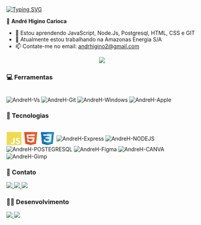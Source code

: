 <!-- <img width=100% src="https://capsule-render.vercel.app/api?type=waving&color=#3a23dcheight=120&section=header"/> -->

[![Typing SVG](https://readme-typing-svg.herokuapp.com/?color=fff&size=35&center=true&vCenter=true&width=1000&lines=Olá,+sou+André+Higino+Carioca+✌️;Seja+Bem+Vindo+!+😀)](https://git.io/typing-svg)


<!-- <h1 align='center'>Sou André Higino Carioca ✌️ <img src="https://raw.githubusercontent.com/kaueMarques/kaueMarques/master/hi.gif" height="30px"> </h1> -->

👤 **André Higino Carioca**
 
- 🌱 Estou aprendendo JavaScript, Node.Js, Postgresql, HTML, CSS e GIT
- 🔭 Atualmente estou trabalhando na Amazonas Energia S/A
- 📫 Contate-me no email: andrhigino2@gmail.com
<!-- - 💬 Ask me about ...
- ⚡ Fun fact: ... -->

<div align="center">
   <img height="380em" src="https://user-images.githubusercontent.com/73543390/211690936-6a03b556-6049-43ce-b13e-63be4960e5f0.gif"/>
</div>

### 💻 Ferramentas
 <div style="display: inline_block"><br>
 <img align="center" alt="AndreH-Vs" height="30" width="40" src="https://cdn.jsdelivr.net/gh/devicons/devicon/icons/vscode/vscode-original.svg">
 <img align="center" alt="AndreH-Git" height="30" width="40" src="https://cdn.jsdelivr.net/gh/devicons/devicon/icons/git/git-original.svg">
 <img align="center" alt="AndreH-Windows" height="30" width="40" src="https://cdn.jsdelivr.net/gh/devicons/devicon/icons/windows8/windows8-original.svg" />
 <img align="center" alt="AndreH-Apple" height="30" width="40"  src="https://cdn.jsdelivr.net/gh/devicons/devicon/icons/apple/apple-original.svg" />
 
### 🤖 Tecnologias 
 <div style="display: inline_block"><br>
  <img align="center" alt="AndreH-Js" height="35" width="40" src="https://raw.githubusercontent.com/devicons/devicon/master/icons/javascript/javascript-plain.svg">
  <img align="center" alt="AndreH-HTML" height="35"width="40" src="https://raw.githubusercontent.com/devicons/devicon/master/icons/html5/html5-original.svg">
  <img align="center" alt="AndreH-CSS" height="35" width="40" src="https://raw.githubusercontent.com/devicons/devicon/master/icons/css3/css3-original.svg">
  <img align="center" alt="AndreH-Express" heigh="35" width="40" src="https://cdn.jsdelivr.net/gh/devicons/devicon/icons/express/express-original.svg" />
  <img align="center" alt="AndreH-NODEJS" height="35" width="40"  src="https://cdn.jsdelivr.net/gh/devicons/devicon/icons/nodejs/nodejs-original.svg">
  <img align="center" alt="AndreH-POSTEGRESQL" height="35" width="40" src="https://cdn.jsdelivr.net/gh/devicons/devicon/icons/postgresql/postgresql-original-wordmark.svg">
  <img align="center" alt="AndreH-Figma" height="35" width="40"  src="https://cdn.jsdelivr.net/gh/devicons/devicon/icons/figma/figma-original.svg">
  <img align="center" alt="AndreH-CANVA" height="35" width="40" src="https://cdn.jsdelivr.net/gh/devicons/devicon/icons/canva/canva-original.svg">
  <img align="center" alt="AndreH-Gimp" height="35" width="40"src="https://cdn.jsdelivr.net/gh/devicons/devicon/icons/gimp/gimp-original.svg" />

### 📱 Contato 

<a href = "gmailto:contatoandrhigino2@gmail.com">
 <img src="https://img.shields.io/badge/-Gmail-%23333?style=for-the-badge&logo=gmail&logoColor=white" target="_blank">
</a>
  <a href="https://www.linkedin.com/in/andr%C3%A9-higino-carioca-760557192" target="_blank">
  <img src="https://img.shields.io/badge/-LinkedIn-%230077B5?style=for-the-badge&logo=linkedin&logoColor=white" target="_blank">
</a> 
 <a href="https://www.instagram.com/andrehiginocarioca"/>
    <img src="https://img.shields.io/badge/instagram-%23E4405F.svg?&style=for-the-badge&logo=instagram&logoColor=white"  target="_blank"/>
  </a>
 
 
### 🧑‍💻 Desenvolvimento 

<div>
 <a href="https://github.com/AndreH-carioca">
   <img height="180em" src="https://github-readme-stats.vercel.app/api?username=AndreH-carioca&show_icons=true&theme=omni&include_all_commits=true&count_private=true"/>
   <img height="180em" src="https://github-readme-stats.vercel.app/api/top-langs/?username=AndreH-carioca&layout=compact&langs_count=16&theme=omni"/>
  </div>
 
 

